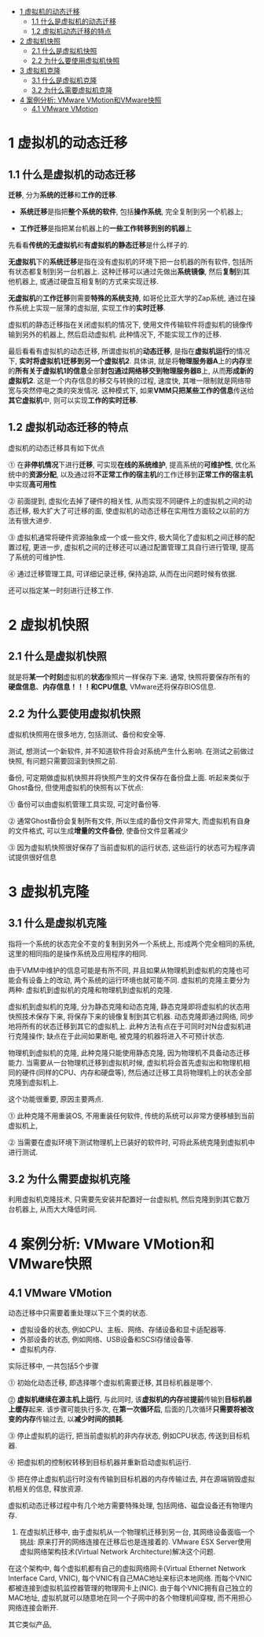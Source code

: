 
<!-- @import "[TOC]" {cmd="toc" depthFrom=1 depthTo=6 orderedList=false} -->

<!-- code_chunk_output -->

* [1 虚拟机的动态迁移](#1-虚拟机的动态迁移)
	* [1.1 什么是虚拟机的动态迁移](#11-什么是虚拟机的动态迁移)
	* [1.2 虚拟机动态迁移的特点](#12-虚拟机动态迁移的特点)
* [2 虚拟机快照](#2-虚拟机快照)
	* [2.1 什么是虚拟机快照](#21-什么是虚拟机快照)
	* [2.2 为什么要使用虚拟机快照](#22-为什么要使用虚拟机快照)
* [3 虚拟机克隆](#3-虚拟机克隆)
	* [3.1 什么是虚拟机克隆](#31-什么是虚拟机克隆)
	* [3.2 为什么需要虚拟机克隆](#32-为什么需要虚拟机克隆)
* [4 案例分析: VMware VMotion和VMware快照](#4-案例分析-vmware-vmotion和vmware快照)
	* [4.1 VMware VMotion](#41-vmware-vmotion)

<!-- /code_chunk_output -->

# 1 虚拟机的动态迁移

## 1.1 什么是虚拟机的动态迁移

**迁移**, 分为**系统的迁移**和**工作的迁移**. 

- **系统迁移**是指把**整个系统的软件**, 包括**操作系统**, 完全复制到另一个机器上;

- **工作迁移**是指把某台机器上的**一些工作转移到别的机器**上

先看看**传统的无虚拟机**和**有虚拟机的静态迁移**是什么样子的. 

**无虚拟机**下的**系统迁移**是指在没有虚拟机的环境下把一台机器的所有软件, 包括所有状态都复制到另一台机器上. 这种迁移可以通过先做出**系统镜像**, 然后**复制**到其他机器上, 或通过硬盘互相复制的方式来实现迁移.

**无虚拟机**的**工作迁移**则需要**特殊的系统支持**, 如哥伦比亚大学的Zap系统, 通过在操作系统上实现一层薄的虚拟层, 实现工作的**实时迁移**. 

虚拟机的静态迁移指在关闭虚拟机的情况下, 使用文件传输软件将虚拟机的镜像传输到另外的机器上, 然后启动虚拟机. 此种情况下, 不能实现工作的迁移.

最后看看有虚拟机的动态迁移, 所谓虚拟机的**动态迁移**, 是指在**虚拟机运行**的情况下, **实时将虚拟机1迁移到另一个虚拟机2**. 具体讲, 就是将**物理服务器A**上的**内存**里的**所有关于虚拟机1的信息**全部**封包通过网络移交到物理服务器B**上, 从而**形成新的虚拟机2**. 这是一个内存信息的移交与转换的过程, 速度快, 其唯一限制就是网络带宽与突然停电之类的突发情况. 这种模式下, 如果**VMM只把某些工作的信息**传送给**其它虚拟机**中, 则可以实现**工作的实时迁移**.

## 1.2 虚拟机动态迁移的特点

虚拟机的动态迁移具有如下优点

⓵ 在**非停机情况**下进行**迁移**, 可实现**在线的系统维护**, 提高系统的**可维护性**, 优化系统中的**资源分配**, 以及通过将**不正常工作的宿主机**的工作迁移到**正常工作的宿主机**中实现**高可用性**

⓶ 前面提到, 虚拟化去掉了硬件的相关性, 从而实现不同硬件上的虚拟机之间的动态迁移, 极大扩大了可迁移的面, 使虚拟机的动态迁移在实用性方面较之以前的方法有很大进步.

⓷ 虚拟机通常将硬件资源抽象成一个或一些文件, 极大简化了虚拟机之间迁移的配置过程, 更进一步, 虚拟机之间的迁移还可以通过配置管理工具自行进行管理, 提高了系统的可维护性.

⓸ 通过迁移管理工具, 可详细记录迁移, 保持追踪, 从而在出问题时候有依据.

还可以指定某一时刻进行迁移工作.

# 2 虚拟机快照

## 2.1 什么是虚拟机快照

就是将**某一个时刻**虚拟机的**状态**像照片一样保存下来. 通常, 快照将要保存所有的**硬盘信息**、**内存信息！！！**和**CPU信息**, VMware还将保存BIOS信息.

## 2.2 为什么要使用虚拟机快照

虚拟机快照用在很多地方, 包括测试、备份和安全等. 

测试, 想测试一个新软件, 并不知道软件将会对系统产生什么影响. 在测试之前做过快照, 有问题只需要回滚到快照之前.

备份, 可定期做虚拟机快照并将快照产生的文件保存在备份盘上面. 听起来类似于Ghost备份, 但使用虚拟机的快照有以下优点:

⓵ 备份可以由虚拟机管理工具实现, 可定时备份等.

⓶ 通常Ghost备份会复制所有文件, 所以生成的备份文件非常大, 而虚拟机有自身的文件格式, 可以生成**增量的文件备份**, 使备份文件显著减少

⓷ 因为虚拟机快照很好保存了当前虚拟机的运行状态, 这些运行的状态可为程序调试提供很好信息

# 3 虚拟机克隆

## 3.1 什么是虚拟机克隆

指将一个系统的状态完全不变的复制到另外一个系统上, 形成两个完全相同的系统, 这里的相同指的是操作系统及应用程序的相同. 

由于VMM中维护的信息可能是有所不同, 并且如果从物理机到虚拟机的克隆也可能会有设备上的改动, 两个系统的运行环境也就可能不同. 虚拟机的克隆主要分为两种: 虚拟机到虚拟机的克隆和物理机到虚拟机的克隆.

虚拟机到虚拟机的克隆, 分为静态克隆和动态克隆, 静态克隆即将虚拟机的状态用快照技术保存下来, 将保存下来的镜像复制到其它机器. 动态克隆即通过网络, 同步地将所有的状态迁移到其它的虚拟机上. 此种方法有点在于可同时对N台虚拟机进行克隆操作; 缺点在于此间如果断电, 被克隆的机器将进入不可预计状态.

物理机到虚拟机的克隆, 此种克隆只能使用静态克隆, 因为物理机不具备动态迁移能力. 当需要从一台物理机迁移到虚拟机时候, 虚拟机将会首先虚拟出和物理机相同的硬件(同样的CPU、内存和硬盘等), 然后通过迁移工具将物理机上的状态全部克隆到虚拟机上. 

这个功能很重要, 原因主要两点.

⓵ 此种克隆不用重装OS, 不用重装任何软件, 传统的系统可以非常方便移植到当前虚拟机上, 

⓶ 当需要在虚拟环境下测试物理机上已装好的软件时, 可将此系统克隆到虚拟机中进行测试.

## 3.2 为什么需要虚拟机克隆

利用虚拟机克隆技术, 只需要先安装并配置好一台虚拟机, 然后克隆到到其它数万台机器上, 从而大大降低时间.

# 4 案例分析: VMware VMotion和VMware快照

## 4.1 VMware VMotion

动态迁移中只需要着重处理以下三个类的状态.

- 虚拟设备的状态, 例如CPU、主板、网络、存储设备和显卡适配器等.
- 外部设备的状态, 例如网络、USB设备和SCSI存储设备等.
- 虚拟机内存. 

实际迁移中, 一共包括5个步骤

⓵ 初始化动态迁移, 即选择哪个虚拟机需要迁移, 其目标机器是哪个.

⓶ **虚拟机继续在源主机上运行**, 与此同时, 该**虚拟机的内存**被**提前**传输到**目标机器上缓存**起来. 该步骤可能执行多次, 在**第一次循环后**, 后面的几次循环**只需要将被改变的内存**传输过去, 以**减少时间的损耗**.

⓷ 停止虚拟机的运行, 把当前虚拟机的非内存状态, 例如CPU状态, 传送到目标机器.

⓸ 把虚拟机的控制权转移到目标机器并重新启动虚拟机运行.

⓹ 把在停止虚拟机运行时没有传输到目标机器的内存传输过去, 并在源端销毁虚拟机相关的信息, 释放资源.

虚拟机动态迁移过程中有几个地方需要特殊处理, 包括网络、磁盘设备还有物理内存.

1. 在虚拟机迁移中, 由于虚拟机从一个物理机迁移到另一台, 其网络设备面临一个挑战: 原来打开的网络连接在迁移后也是连接着的. VMware ESX Server使用虚拟网络架构技术(Virtual Network Architecture)解决这个问题.

在这个架构中, 每个虚拟机都有自己的虚拟网络网卡(Virtual Ethernet Network Interface Card, VNIC), 每个VNIC有自己MAC地址来标识本地网络. 而每个VNIC都被连接到虚拟机监控器管理的物理网卡上(NIC). 由于每个VNIC拥有自己独立的MAC地址, 虚拟机就可以随意地在同一个子网中的各个物理机间穿梭, 而不用担心网络连接会断开.

其它类似产品, 

